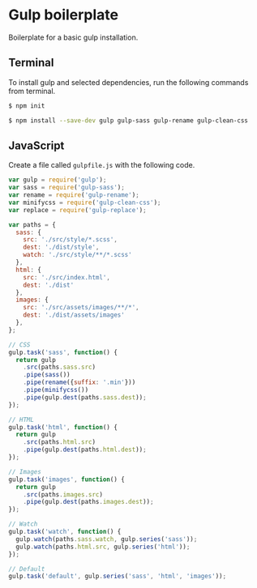 # Gulp boilerplate

Boilerplate for a basic gulp installation.

## Terminal

To install gulp and selected dependencies, run the following commands from terminal.

```bash
$ npm init
```

```bash
$ npm install --save-dev gulp gulp-sass gulp-rename gulp-clean-css
```

## JavaScript

Create a file called `gulpfile.js` with the following code.

```js
var gulp = require('gulp');
var sass = require('gulp-sass');
var rename = require('gulp-rename');
var minifycss = require('gulp-clean-css');
var replace = require('gulp-replace');

var paths = {
  sass: {
    src: './src/style/*.scss',
    dest: './dist/style',
    watch: './src/style/**/*.scss'
  },
  html: {
    src: './src/index.html',
    dest: './dist'
  },
  images: {
    src: './src/assets/images/**/*',
    dest: './dist/assets/images'
  },
};

// CSS
gulp.task('sass', function() {
  return gulp
    .src(paths.sass.src)
    .pipe(sass())
    .pipe(rename({suffix: '.min'}))
    .pipe(minifycss())
    .pipe(gulp.dest(paths.sass.dest));
});

// HTML
gulp.task('html', function() {
  return gulp
    .src(paths.html.src)
    .pipe(gulp.dest(paths.html.dest));
});

// Images
gulp.task('images', function() {
  return gulp
    .src(paths.images.src)
    .pipe(gulp.dest(paths.images.dest));
});

// Watch
gulp.task('watch', function() {
  gulp.watch(paths.sass.watch, gulp.series('sass'));
  gulp.watch(paths.html.src, gulp.series('html'));
});

// Default
gulp.task('default', gulp.series('sass', 'html', 'images'));
```
